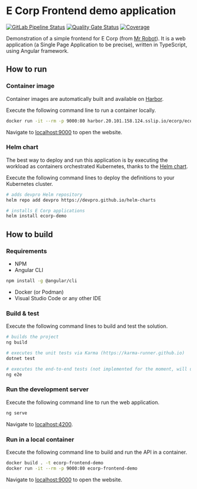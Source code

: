 # E Corp Frontend demo application

[![GitLab Pipeline Status](https://gitlab.20.101.158.124.sslip.io/ecorp/ecorp-frontend-demo/badges/develop/pipeline.svg)](https://gitlab.20.101.158.124.sslip.io/ecorp/ecorp-frontend-demo/-/pipelines)
[![Quality Gate Status](https://sonarqube.20.101.158.124.sslip.io/api/project_badges/measure?project=ecorp_ecorp-frontend-demo&metric=alert_status)](https://sonarqube.20.101.158.124.sslip.io/summary/new_code?id=ecorp_ecorp-frontend-demo)
[![Coverage](https://sonarqube.20.101.158.124.sslip.io/api/project_badges/measure?project=ecorp_ecorp-frontend-demo&metric=coverage)](https://sonarqube.20.101.158.124.sslip.io/summary/new_code?id=ecorp_ecorp-frontend-demo)

Demonstration of a simple frontend for E Corp (from [Mr Robot](https://en.wikipedia.org/wiki/Mr._Robot)). It is a web application (a Single Page Application to be precise), written in TypeScript, using Angular framework.

## How to run

### Container image

Container images are automatically built and available on [Harbor](https://harbor.20.101.158.124.sslip.io/harbor/projects/2/repositories/ecorp-frontend-demo/artifacts-tab).

Execute the following command line to run a container locally.

```bash
docker run -it --rm -p 9000:80 harbor.20.101.158.124.sslip.io/ecorp/ecorp-frontend-demo:1.0.17
```

Navigate to [localhost:9000](http://localhost:9001) to open the website.

### Helm chart

The best way to deploy and run this application is by executing the workload as containers orchestrated Kubernetes, thanks to the [Helm chart](https://devpro.github.io/helm-charts/).

Execute the following command lines to deploy the definitions to your Kubernetes cluster.

```bash
# adds devpro Helm repository
helm repo add devpro https://devpro.github.io/helm-charts

# installs E Corp applications
helm install ecorp-demo
```

## How to build

### Requirements

* NPM
* Angular CLI

```bash
npm install -g @angular/cli
```

* Docker (or Podman)
* Visual Studio Code or any other IDE

### Build & test

Execute the following command lines to build and test the solution.

```bash
# builds the project
ng build

# executes the unit tests via Karma (https://karma-runner.github.io)
dotnet test

# executes the end-to-end tests (not implemented for the moment, will use Cypress in a near future)
ng e2e
```

### Run the development server

Execute the following command line to run the web application.

```bash
ng serve
```

Navigate to [localhost:4200](http://localhost:4200/).

### Run in a local container

Execute the following command line to build and run the API in a container.

```bash
docker build . -t ecorp-frontend-demo
docker run -it --rm -p 9000:80 ecorp-frontend-demo
```

Navigate to [localhost:9000](http://localhost:9000/) to open the website.
